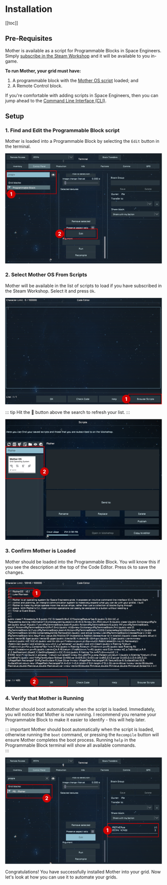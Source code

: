 # Installation

[[toc]]

## Pre-Requisites
Mother is available as a script for Programmable Blocks in Space Engineers. Simply [subscribe in the Steam Workshop](https://steamcommunity.com/sharedfiles/filedetails/?id=3411507973) and it will be available to you in-game.

**To run Mother, your grid must have:**

1. A programmable block with the [Mother OS script](https://steamcommunity.com/workshop/filedetails/?id=3411507973) loaded; and
2. A Remote Control block.

If you're comfortable with adding scripts in Space Engineers, then you can jump ahead to the [Command Line Interface (CLI)](CommandLineInterface.md).

## Setup

### 1. Find and Edit the Programmable Block script
Mother is loaded into a Programmable Block by selecting the `Edit` button in the terminal.

![Edit Programmable Block](Assets/install-1.png)

### 2. Select Mother OS From Scripts
Mother will be available in the list of scripts to load if you have subscribed in the Steam Workshop. Select it and press `Ok`.

![View Code Editor](Assets/install-2.png)

::: tip
Hit the 🔄 button above the search to refresh your list.
:::

![Select Script](Assets/install-3.png)



### 3. Confirm Mother is Loaded
Mother should be loaded into the Programmable Block. You will know this if you see the description at the top of the Code Editor. Press `Ok` to save the changes.

![Verify Script has been loaded](Assets/install-4.png)

### 4. Verify that Mother is Running
Mother should boot automatically when the script is loaded. Immediately, you will notice that Mother is now running. I recommend you rename your Programmable Block to make it easier to identify - this will help later.

::: important
Mother should boot automatically when the script is loaded, otherwise running the `boot` command, or pressing the `Recompile` button will ensure Mother completes the boot process. Running `help` in the Programmable Block terminal will show all available commands.  
:::

![Verify Mother is running](Assets/install-5.png)

Congratulations! You have successfully installed Mother into your grid. Now let's look at how you can use it to automate your grids.

<!-- [Command Line Interface >](CommandLineInterface.md) -->